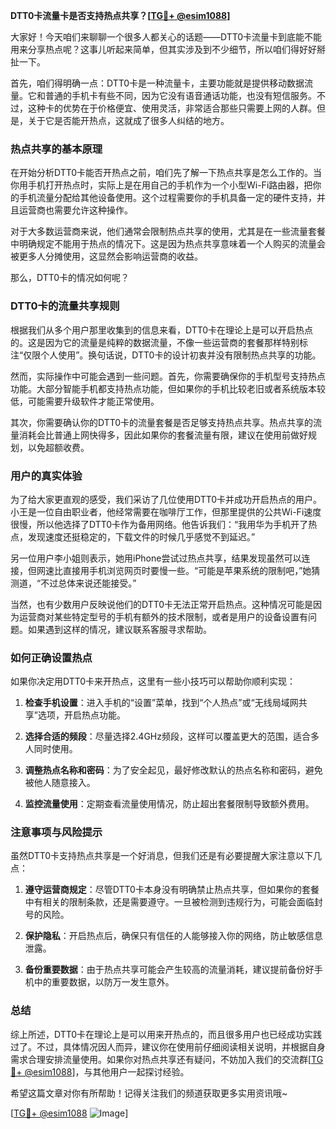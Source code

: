 **DTT0卡流量卡是否支持热点共享？[[TG💪+ @esim1088](https://t.me/s/esim1088)]**

大家好！今天咱们来聊聊一个很多人都关心的话题——DTT0卡流量卡到底能不能用来分享热点呢？这事儿听起来简单，但其实涉及到不少细节，所以咱们得好好掰扯一下。

首先，咱们得明确一点：DTT0卡是一种流量卡，主要功能就是提供移动数据流量。它和普通的手机卡有些不同，因为它没有语音通话功能，也没有短信服务。不过，这种卡的优势在于价格便宜、使用灵活，非常适合那些只需要上网的人群。但是，关于它是否能开热点，这就成了很多人纠结的地方。

### 热点共享的基本原理

在开始分析DTT0卡能否开热点之前，咱们先了解一下热点共享是怎么工作的。当你用手机打开热点时，实际上是在用自己的手机作为一个小型Wi-Fi路由器，把你的手机流量分配给其他设备使用。这个过程需要你的手机具备一定的硬件支持，并且运营商也需要允许这种操作。

对于大多数运营商来说，他们通常会限制热点共享的使用，尤其是在一些流量套餐中明确规定不能用于热点的情况下。这是因为热点共享意味着一个人购买的流量会被更多人分摊使用，这显然会影响运营商的收益。

那么，DTT0卡的情况如何呢？

### DTT0卡的流量共享规则

根据我们从多个用户那里收集到的信息来看，DTT0卡在理论上是可以开启热点的。这是因为它的流量是纯粹的数据流量，不像一些运营商的套餐那样特别标注“仅限个人使用”。换句话说，DTT0卡的设计初衷并没有限制热点共享的功能。

然而，实际操作中可能会遇到一些问题。首先，你需要确保你的手机型号支持热点功能。大部分智能手机都支持热点功能，但如果你的手机比较老旧或者系统版本较低，可能需要升级软件才能正常使用。

其次，你需要确认你的DTT0卡的流量套餐是否足够支持热点共享。热点共享的流量消耗会比普通上网快得多，因此如果你的套餐流量有限，建议在使用前做好规划，以免超额收费。

### 用户的真实体验

为了给大家更直观的感受，我们采访了几位使用DTT0卡并成功开启热点的用户。小王是一位自由职业者，他经常需要在咖啡厅工作，但那里提供的公共Wi-Fi速度很慢，所以他选择了DTT0卡作为备用网络。他告诉我们：“我用华为手机开了热点，发现速度还挺稳定的，下载文件的时候几乎感觉不到延迟。”

另一位用户李小姐则表示，她用iPhone尝试过热点共享，结果发现虽然可以连接，但网速比直接用手机浏览网页时要慢一些。“可能是苹果系统的限制吧，”她猜测道，“不过总体来说还能接受。”

当然，也有少数用户反映说他们的DTT0卡无法正常开启热点。这种情况可能是因为运营商对某些特定型号的手机有额外的技术限制，或者是用户的设备设置有问题。如果遇到这样的情况，建议联系客服寻求帮助。

### 如何正确设置热点

如果你决定用DTT0卡来开热点，这里有一些小技巧可以帮助你顺利实现：

1. **检查手机设置**：进入手机的“设置”菜单，找到“个人热点”或“无线局域网共享”选项，开启热点功能。
   
2. **选择合适的频段**：尽量选择2.4GHz频段，这样可以覆盖更大的范围，适合多人同时使用。

3. **调整热点名称和密码**：为了安全起见，最好修改默认的热点名称和密码，避免被他人随意接入。

4. **监控流量使用**：定期查看流量使用情况，防止超出套餐限制导致额外费用。

### 注意事项与风险提示

虽然DTT0卡支持热点共享是一个好消息，但我们还是有必要提醒大家注意以下几点：

1. **遵守运营商规定**：尽管DTT0卡本身没有明确禁止热点共享，但如果你的套餐中有相关的限制条款，还是需要遵守。一旦被检测到违规行为，可能会面临封号的风险。

2. **保护隐私**：开启热点后，确保只有信任的人能够接入你的网络，防止敏感信息泄露。

3. **备份重要数据**：由于热点共享可能会产生较高的流量消耗，建议提前备份好手机中的重要数据，以防万一发生意外。

### 总结

综上所述，DTT0卡在理论上是可以用来开热点的，而且很多用户也已经成功实践过了。不过，具体情况因人而异，建议你在使用前仔细阅读相关说明，并根据自身需求合理安排流量使用。如果你对热点共享还有疑问，不妨加入我们的交流群[[TG💪+ @esim1088](https://t.me/s/esim1088)]，与其他用户一起探讨经验。

希望这篇文章对你有所帮助！记得关注我们的频道获取更多实用资讯哦~ 

[[TG💪+ @esim1088](https://t.me/s/esim1088) ![Image](https://i.postimg.cc/4NQfJmqS/Snipaste-2025-05-13-00-14-12.png)]